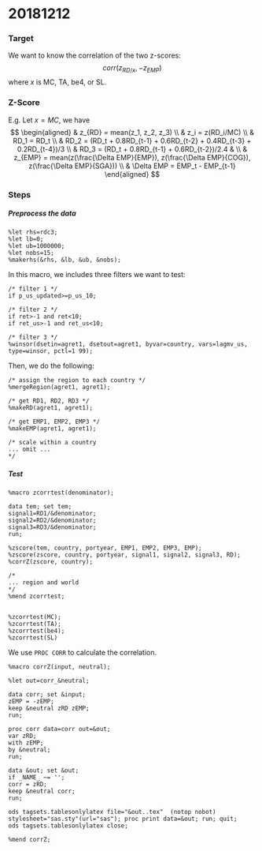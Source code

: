 # 20181212

### Target

We want to know the correlation of the two z-scores:
$$
corr(z_{RD/x}, -z_{EMP})
$$
where $x$ is MC, TA, be4, or SL.



### Z-Score

E.g. Let $x=MC$, we have
$$
\begin{aligned}
& z_{RD} = mean(z_1, z_2, z_3) \\
& z_i = z(RD_i/MC) \\
& RD_1 = RD_t \\
& RD_2 = (RD_t + 0.8RD_{t-1} + 0.6RD_{t-2} + 0.4RD_{t-3} + 0.2RD_{t-4})/3 \\
& RD_3 = (RD_t + 0.8RD_{t-1} + 0.6RD_{t-2})/2.4 
& \\
& z_{EMP} = mean(z(\frac{\Delta EMP}{EMP}), z(\frac{\Delta EMP}{COG}), z(\frac{\Delta EMP}{SGA})) \\
& \Delta EMP = EMP_t - EMP_{t-1}
\end{aligned}
$$


### Steps

##### Preprocess the data

```sas
%let rhs=rdc3;
%let lb=0;
%let ub=1000000;
%let nobs=15;
%makerhs(&rhs, &lb, &ub, &nobs);
```

In this macro, we includes three filters we want to test:

```sas
/* filter 1 */
if p_us_updated>=p_us_10;

/* filter 2 */
if ret>-1 and ret<10;
if ret_us>-1 and ret_us<10;

/* filter 3 */
%winsor(dsetin=agret1, dsetout=agret1, byvar=country, vars=lagmv_us, type=winsor, pctl=1 99);
```

Then, we do the following:

```sas
/* assign the region to each country */
%mergeRegion(agret1, agret1);

/* get RD1, RD2, RD3 */
%makeRD(agret1, agret1);

/* get EMP1, EMP2, EMP3 */
%makeEMP(agret1, agret1);

/* scale within a country 
... omit ...
*/
```

##### Test

```sas
%macro zcorrtest(denominator);

data tem; set tem;
signal1=RD1/&denominator;
signal2=RD2/&denominator;
signal3=RD3/&denominator;
run;

%zscore(tem, country, portyear, EMP1, EMP2, EMP3, EMP);
%zscore(zscore, country, portyear, signal1, signal2, signal3, RD);
%corrZ(zscore, country);

/*
... region and world
*/
%mend zcorrtest;


%zcorrtest(MC);
%zcorrtest(TA);
%zcorrtest(be4);
%zcorrtest(SL)
```

We use `PROC CORR` to calculate the correlation.

```SAS
%macro corrZ(input, neutral);

%let out=corr_&neutral;

data corr; set &input;
zEMP = -zEMP;
keep &neutral zRD zEMP;
run;

proc corr data=corr out=&out;
var zRD;
with zEMP;
by &neutral;
run;

data &out; set &out;
if _NAME_ ~= '';
corr = zRD;
keep &neutral corr;
run;

ods tagsets.tablesonlylatex file="&out..tex"  (notop nobot) stylesheet="sas.sty"(url="sas"); proc print data=&out; run; quit;
ods tagsets.tablesonlylatex close;

%mend corrZ;
```



 